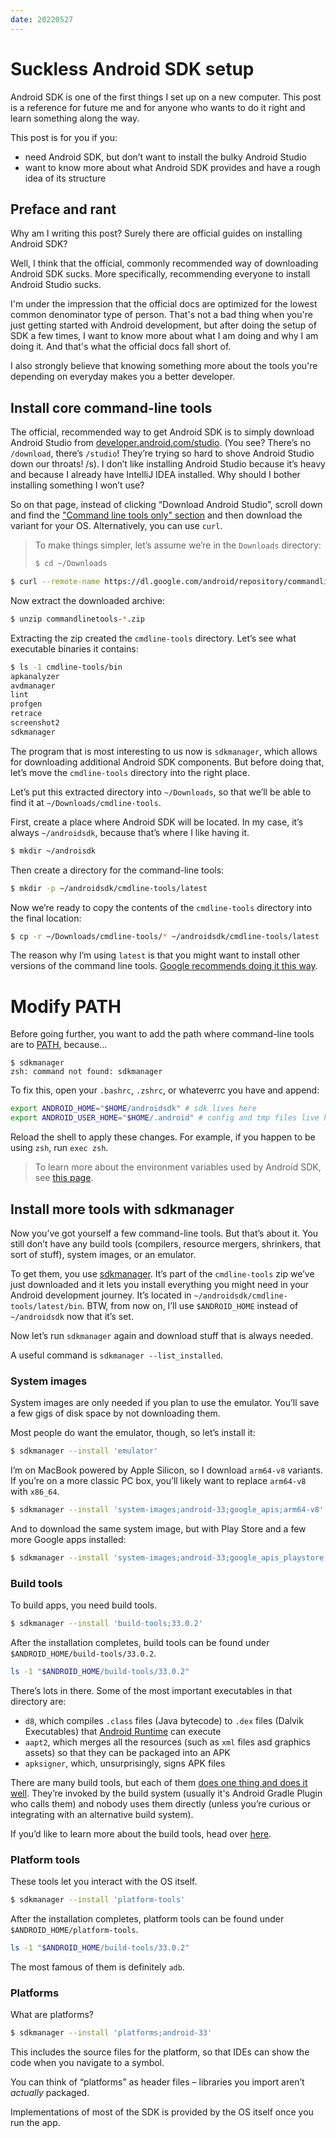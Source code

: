 ```yaml
---
date: 20220527
---
```


# Suckless Android SDK setup

Android SDK is one of the first things I set up on a new computer. This post is
a reference for future me and for anyone who wants to do it right and learn
something along the way.

This post is for you if you:

- need Android SDK, but don’t want to install the bulky Android Studio
- want to know more about what Android SDK provides and have a rough idea of its
  structure

## Preface and rant

Why am I writing this post? Surely there are official guides on installing
Android SDK?

Well, I think that the official, commonly recommended way of downloading Android
SDK sucks. More specifically, recommending everyone to install Android Studio
sucks.

I'm under the impression that the official docs are optimized for the lowest
common denominator type of person. That's not a bad thing when you're just
getting started with Android development, but after doing the setup of SDK a few
times, I want to know more about what I am doing and why I am doing it. And
that's what the official docs fall short of.

I also strongly believe that knowing something more about the tools you're
depending on everyday makes you a better developer.

## Install core command-line tools

The official, recommended way to get Android SDK is to simply download Android
Studio from [developer.android.com/studio]. (You see? There’s no `/download`,
there’s `/studio`! They’re trying so hard to shove Android Studio down our
throats! /s). I don’t like installing Android Studio because it’s heavy and
because I already have IntelliJ IDEA installed. Why should I bother installing
something I won’t use?

So on that page, instead of clicking “Download Android Studio”, scroll down and
find the ["Command line tools only" section] and then download the variant for
your OS. Alternatively, you can use `curl`.

> To make things simpler, let’s assume we’re in the `Downloads` directory:
>
> ```bash
> $ cd ~/Downloads
> ```

```bash
$ curl --remote-name https://dl.google.com/android/repository/commandlinetools-mac-9477386_latest.zip
```

Now extract the downloaded archive:

```bash
$ unzip commandlinetools-*.zip
```

Extracting the zip created the `cmdline-tools` directory. Let’s see what
executable binaries it contains:

```bash
$ ls -1 cmdline-tools/bin
apkanalyzer
avdmanager
lint
profgen
retrace
screenshot2
sdkmanager
```

The program that is most interesting to us now is `sdkmanager`, which allows for
downloading additional Android SDK components. But before doing that, let’s move
the `cmdline-tools` directory into the right place.

Let’s put this extracted directory into `~/Downloads`, so that we’ll be able to
find it at `~/Downloads/cmdline-tools`.

First, create a place where Android SDK will be located. In my case, it’s always
`~/androidsdk`, because that’s where I like having it.

```bash
$ mkdir ~/androisdk
```

Then create a directory for the command-line tools:

```bash
$ mkdir -p ~/androidsdk/cmdline-tools/latest
```

Now we’re ready to copy the contents of the `cmdline-tools` directory into the
final location:

```bash
$ cp -r ~/Downloads/cmdline-tools/* ~/androidsdk/cmdline-tools/latest
```

The reason why I’m using `latest` is that you might want to install other
versions of the command line tools. [Google recommends doing it this
way](https://developer.android.com/tools/releases/cmdline-tools).

# Modify PATH

Before going further, you want to add the path where command-line tools are to
[PATH], because…

```
$ sdkmanager
zsh: command not found: sdkmanager
```

To fix this, open your `.bashrc`, `.zshrc`, or whateverrc you have and append:

```bash
export ANDROID_HOME="$HOME/androidsdk" # sdk lives here
export ANDROID_USER_HOME="$HOME/.android" # config and tmp files live here
```

Reload the shell to apply these changes. For example, if you happen to be using
`zsh`, run `exec zsh`.

> To learn more about the environment variables used by Android SDK, see [this
> page](https://developer.android.com/tools/variables).

## Install more tools with sdkmanager

Now you’ve got yourself a few command-line tools. But that’s about it. You still
don’t have any build tools (compilers, resource mergers, shrinkers, that sort of
stuff), system images, or an emulator.

To get them, you use
[sdkmanager](https://developer.android.com/studio/command-line/sdkmanager). It’s
part of the `cmdline-tools` zip we’ve just downloaded and it lets you install
everything you might need in your Android development journey. It’s located in
`~/androidsdk/cmdline-tools/latest/bin`. BTW, from now on, I’ll use
`$ANDROID_HOME` instead of `~/androidsdk` now that it’s set.

Now let’s run `sdkmanager` again and download stuff that is always needed.

A useful command is `sdkmanager --list_installed`.

### System images

System images are only needed if you plan to use the emulator. You’ll save a few
gigs of disk space by not downloading them.

Most people do want the emulator, though, so let’s install it:

```bash
$ sdkmanager --install 'emulator'
```

I’m on MacBook powered by Apple Silicon, so I download `arm64-v8` variants. If
you’re on a more classic PC box, you’ll likely want to replace `arm64-v8` with
`x86_64`.

```bash
$ sdkmanager --install 'system-images;android-33;google_apis;arm64-v8'
```

And to download the same system image, but with Play Store and a few more Google
apps installed:

```bash
$ sdkmanager --install 'system-images;android-33;google_apis_playstore;arm64-v8'
```

### Build tools

To build apps, you need build tools.

```bash
$ sdkmanager --install 'build-tools;33.0.2'
```

After the installation completes, build tools can be found under
`$ANDROID_HOME/build-tools/33.0.2`.

```bash
ls -1 "$ANDROID_HOME/build-tools/33.0.2"
```

There’s lots in there. Some of the most important executables in that directory
are:

- `d8`, which compiles `.class` files (Java bytecode) to `.dex` files (Dalvik
  Executables) that [Android Runtime] can execute
- `aapt2`, which merges all the resources (such as `xml` files asd graphics
  assets) so that they can be packaged into an APK
- `apksigner`, which, unsurprisingly, signs APK files

There are many build tools, but each of them [does one thing and does it
well](https://en.wikipedia.org/wiki/Unix_philosophy). They’re invoked by the
build system (usually it's Android Gradle Plugin who calls them) and
nobody uses them directly (unless you’re curious or integrating with an
alternative build system).

If you’d like to learn more about the build tools, head over
[here](https://developer.android.com/tools).

### Platform tools

These tools let you interact with the OS itself.

```bash
$ sdkmanager --install 'platform-tools'
```

After the installation completes, platform tools can be found under
`$ANDROID_HOME/platform-tools`.

```bash
ls -1 "$ANDROID_HOME/build-tools/33.0.2"
```

The most famous of them is definitely `adb`.

### Platforms

What are platforms?

```bash
$ sdkmanager --install 'platforms;android-33'
```

This includes the source files for the platform, so that IDEs can show the code
when you navigate to a symbol.

You can think of “platforms” as header files – libraries you import aren’t
_actually_ packaged.

Implementations of most of the SDK is provided by the OS itself once you run the
app.

[developer.android.com/studio]: https://developer.android.com/studio
["Command line tools only" section]: https://developer.android.com/studio#command-line-tools-only
[PATH]: https://en.wikipedia.org/wiki/PATH_(variable)
[Android Runtime]: https://source.android.com/docs/core/runtime
